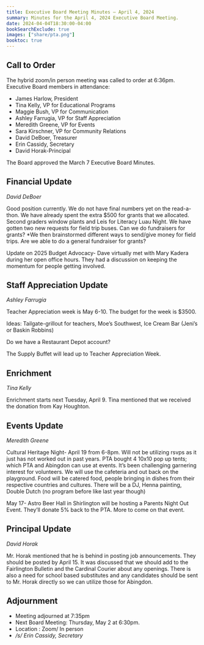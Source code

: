 ```yaml
---
title: Executive Board Meeting Minutes — April 4, 2024
summary: Minutes for the April 4, 2024 Executive Board Meeting.
date: 2024-04-04T18:30:00-04:00
bookSearchExclude: true
images: ["share/pta.png"]
booktoc: true
---
```


## Call to Order

The hybrid zoom/in person meeting was called to order at 6:36pm. Executive Board members in attendance:

- James Harlow, President
- Tina Kelly, VP for Educational Programs
- Maggie Bush, VP for Communication
- Ashley Farrugia, VP for Staff Appreciation
- Meredith Greene, VP for Events
- Sara Kirschner, VP for Community Relations
- David DeBoer, Treasurer
- Erin Cassidy, Secretary
- David Horak-Principal

The Board approved the March 7 Executive Board Minutes. 

## Financial Update
*David DeBoer*

Good position currently. We do not have final numbers yet on the read-a-thon. We have already spent the extra $500 for grants that we allocated. Second graders window plants and Leis for Literacy Luau Night. We have gotten two new requests for field trip buses. Can we do fundraisers for grants? *We then brainstormed different ways to send/give money for field trips. Are we able to do a general fundraiser for grants?

Update on 2025 Budget Advocacy- Dave virtually met with Mary Kadera during her open office hours. They had a discussion on keeping the momentum for people getting involved. 

## Staff Appreciation Update
*Ashley Farrugia*

Teacher Appreciation week is May 6-10. The budget for the week is $3500. 

Ideas: Tailgate-grillout for teachers, Moe’s Southwest, Ice Cream Bar (Jeni’s or Baskin Robbins)

Do we have a Restaurant Depot account?

The Supply Buffet will lead up to Teacher Appreciation Week. 

## Enrichment
*Tina Kelly* 

Enrichment starts next Tuesday, April 9. Tina mentioned that we received the donation from Kay Houghton. 

## Events Update
*Meredith Greene* 

Cultural Heritage Night- April 19 from 6-8pm. Will not be utilizing rsvps as it just has not worked out in past years. PTA bought 4 10x10 pop up tents; which PTA and Abingdon can use at events. It’s been challenging garnering interest for volunteers. We will use the cafeteria and out back on the playground. Food will be catered food, people bringing in dishes from their respective countries and cultures. There will be a DJ, Henna painting, Double Dutch (no program before like last year though)

May 17- Astro Beer Hall in Shirlington will be hosting a Parents Night Out Event. They’ll donate 5% back to the PTA. More to come on that event. 

## Principal Update
*David Horak*

Mr. Horak mentioned that he is behind in posting job announcements. They should be posted by April 15. It was discussed that we should add to the Fairlington Bulletin and the Cardinal Courier about any openings. There is also a need for school based substitutes and any candidates should be sent to Mr. Horak directly so we can utilize those for Abingdon. 

## Adjournment

- Meeting adjourned at 7:35pm
- Next Board Meeting: Thursday, May 2 at 6:30pm. 
- Location : Zoom/ In person
- */s/ Erin Cassidy, Secretary* 
